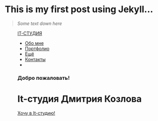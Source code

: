 ---
---

# This is my first post using Jekyll...
> *Some text down here*

<figure>
   	<div id="wrapper">
		<div id="header" class="clearfix wow flash">
			<div class="container">
				<div class="logo" id="logo"><a href="#home">IT-СТУДИЯ</a></div>
				<ul class="nav" id="navJS">
					<li><a href="#skills">Обо мне</a></li>
					<li><a href="#portfolio">Портфолио</a></li>
					<li><a href="#services">Ещё</a></li>
					<li><a href="#footer">Контакты</a></li>
					<li>
						<div class="toggle">
							<div class="theme-button" id="theme-button"></div>
						</div>
					</li>
				</ul>
			</div>
			<div id="menu_line"></div>
		</div>
		<div id="home" mame="home">
			<div id="welcome" class="container wow bounceIn">
				<h3>Добро пожаловать!</h3>
				<h1>It-студия Дмитрия Козлова</h1>
				<a href="#footer" class="btn btn-warn" id="button_caption">
					<p id="button_text">Хочу в It-студию!</p>
				</a>
			</div>
		</div>
	</div>
</figure>
